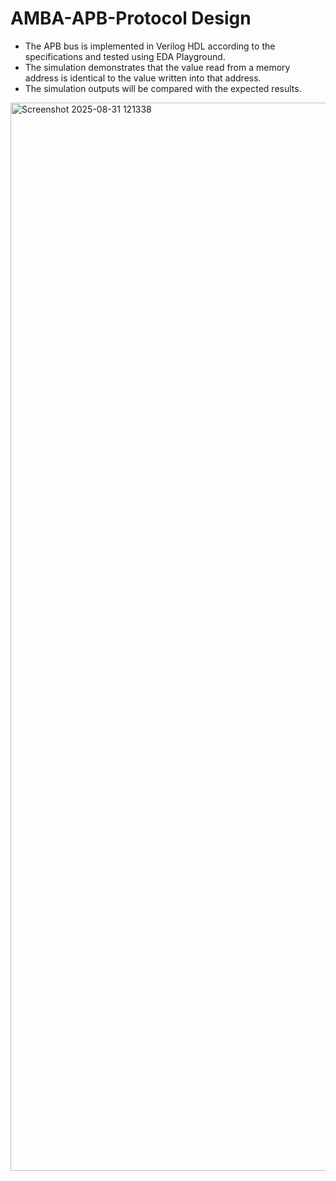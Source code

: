 # AMBA-APB-Protocol Design

* The APB bus is implemented in Verilog HDL according to the specifications and tested using EDA Playground.
* The simulation demonstrates that the value read from a memory address is identical to the value written into that address.
* The simulation outputs will be compared with the expected results.

<img width="2867" height="1709" alt="Screenshot 2025-08-31 121338" src="https://github.com/user-attachments/assets/27706139-c2ee-43a9-912d-724a545358fd" />
